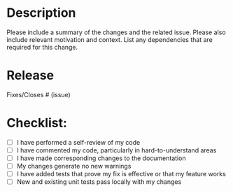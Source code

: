 # Description

Please include a summary of the changes and the related issue. Please also include relevant motivation and context. List any dependencies that are required for this change.

# Release
Fixes/Closes # (issue)

# Checklist:

- [ ] I have performed a self-review of my code
- [ ] I have commented my code, particularly in hard-to-understand areas
- [ ] I have made corresponding changes to the documentation
- [ ] My changes generate no new warnings
- [ ] I have added tests that prove my fix is effective or that my feature works
- [ ] New and existing unit tests pass locally with my changes
